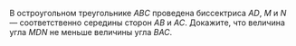 В остроугольном треугольнике $ABC$ проведена биссектриса $AD$, $M$ и $N$ — соответственно середины сторон $AB$ и $AC$. Докажите, что величина угла $MDN$ не меньше величины угла $BAC$.